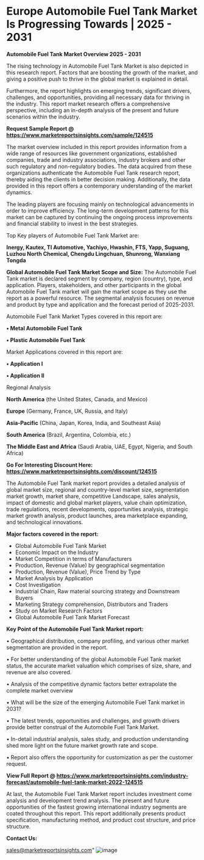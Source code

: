 # Europe Automobile Fuel Tank Market Is Progressing Towards | 2025 - 2031

<Strong> Automobile Fuel Tank Market Overview 2025 - 2031</strong>

The rising technology in Automobile Fuel Tank Market is also depicted in this research report. Factors that are boosting the growth of the market, and giving a positive push to thrive in the global market is explained in detail.

Furthermore, the report highlights on emerging trends, significant drivers, challenges, and opportunities, providing all necessary data for thriving in the industry. This report market research offers a comprehensive perspective, including an in-depth analysis of the present and future scenarios within the industry.

<strong>Request Sample Report @ <a href=https://www.marketreportsinsights.com/sample/124515>https://www.marketreportsinsights.com/sample/124515</a></strong>

The market overview included in this report provides information from a wide range of resources like government organizations, established companies, trade and industry associations, industry brokers and other such regulatory and non-regulatory bodies. The data acquired from these organizations authenticate the Automobile Fuel Tank research report, thereby aiding the clients in better decision making. Additionally, the data provided in this report offers a contemporary understanding of the market dynamics.

The leading players are focusing mainly on technological advancements in order to improve efficiency. The long-term development patterns for this market can be captured by continuing the ongoing process improvements and financial stability to invest in the best strategies.

Top Key players of Automobile Fuel Tank Market are:

<strong>Inergy, Kautex, TI Automotive, Yachiyo, Hwashin, FTS, Yapp, Suguang, Luzhou North Chemical, Chengdu Lingchuan, Shunrong, Wanxiang Tongda</strong>

<strong><b>Global Automobile Fuel Tank Market Scope and Size:</b></strong>
The Automobile Fuel Tank market is declared segment by company, region (country), type, and application. Players, stakeholders, and other participants in the global Automobile Fuel Tank market will gain the market scope as they use the report as a powerful resource. The segmental analysis focuses on revenue and product by type and application and the forecast period of 2025-2031.

Automobile Fuel Tank Market Types covered in this report are:

<strong>• Metal Automobile Fuel Tank

• Plastic Automobile Fuel Tank</strong>

Market Applications covered in this report are:

<strong>• Application I

• Application II</strong> 

Regional Analysis

<strong>North America</strong> (the United States, Canada, and Mexico)

<strong>Europe</strong> (Germany, France, UK, Russia, and Italy)

<strong>Asia-Pacific</strong> (China, Japan, Korea, India, and Southeast Asia)

<strong>South America</strong> (Brazil, Argentina, Colombia, etc.)

<strong>The Middle East and Africa</strong> (Saudi Arabia, UAE, Egypt, Nigeria, and South Africa)

<strong>Go For Interesting Discount Here: <a href=https://www.marketreportsinsights.com/discount/124515>https://www.marketreportsinsights.com/discount/124515</a></strong>

The Automobile Fuel Tank market report provides a detailed analysis of global market size, regional and country-level market size, segmentation market growth, market share, competitive Landscape, sales analysis, impact of domestic and global market players, value chain optimization, trade regulations, recent developments, opportunities analysis, strategic market growth analysis, product launches, area marketplace expanding, and technological innovations.

<strong><b>Major factors covered in the report:</b></strong>
<ul>
  <li>Global Automobile Fuel Tank Market </li>
  <li>Economic Impact on the Industry</li>
  <li>Market Competition in terms of Manufacturers</li>
  <li>Production, Revenue (Value) by geographical segmentation</li>
  <li>Production, Revenue (Value), Price Trend by Type</li>
  <li>Market Analysis by Application</li>
  <li>Cost Investigation</li>
  <li>Industrial Chain, Raw material sourcing strategy and Downstream Buyers</li>
  <li>Marketing Strategy comprehension, Distributors and Traders</li>
  <li>Study on Market Research Factors</li>
  <li>Global Automobile Fuel Tank Market Forecast</li>
</ul>

<strong><b>Key Point of the Automobile Fuel Tank Market report:</b></strong>

• Geographical distribution, company profiling, and various other market segmentation are provided in the report.

• For better understanding of the global Automobile Fuel Tank market status, the accurate market valuation which comprises of size, share, and revenue are also covered.

• Analysis of the competitive dynamic factors better extrapolate the complete market overview

• What will be the size of the emerging Automobile Fuel Tank market in 2031?

• The latest trends, opportunities and challenges, and growth drivers provide better construal of the Automobile Fuel Tank Market.

• In-detail industrial analysis, sales study, and production understanding shed more light on the future market growth rate and scope.

• Report also offers the opportunity for customization as per the customer request.

<strong><b>View Full Report @ <a href=https://www.marketreportsinsights.com/industry-forecast/automobile-fuel-tank-market-2022-124515>https://www.marketreportsinsights.com/industry-forecast/automobile-fuel-tank-market-2022-124515</a></b></strong>


At last, the Automobile Fuel Tank Market report includes investment come analysis and development trend analysis. The present and future opportunities of the fastest growing international industry segments are coated throughout this report. This report additionally presents product specification, manufacturing method, and product cost structure, and price structure.

<strong>Contact Us:</strong>

sales@marketreportsinsights.com"
![image](https://github.com/user-attachments/assets/23b9af60-7117-45c5-8e36-1b504b263865)
